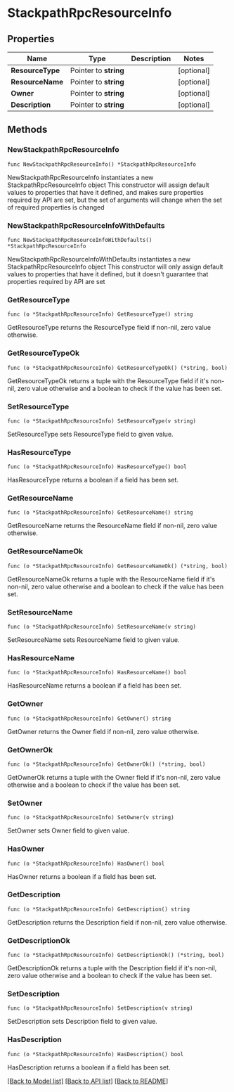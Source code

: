 # StackpathRpcResourceInfo

## Properties

Name | Type | Description | Notes
------------ | ------------- | ------------- | -------------
**ResourceType** | Pointer to **string** |  | [optional] 
**ResourceName** | Pointer to **string** |  | [optional] 
**Owner** | Pointer to **string** |  | [optional] 
**Description** | Pointer to **string** |  | [optional] 

## Methods

### NewStackpathRpcResourceInfo

`func NewStackpathRpcResourceInfo() *StackpathRpcResourceInfo`

NewStackpathRpcResourceInfo instantiates a new StackpathRpcResourceInfo object
This constructor will assign default values to properties that have it defined,
and makes sure properties required by API are set, but the set of arguments
will change when the set of required properties is changed

### NewStackpathRpcResourceInfoWithDefaults

`func NewStackpathRpcResourceInfoWithDefaults() *StackpathRpcResourceInfo`

NewStackpathRpcResourceInfoWithDefaults instantiates a new StackpathRpcResourceInfo object
This constructor will only assign default values to properties that have it defined,
but it doesn't guarantee that properties required by API are set

### GetResourceType

`func (o *StackpathRpcResourceInfo) GetResourceType() string`

GetResourceType returns the ResourceType field if non-nil, zero value otherwise.

### GetResourceTypeOk

`func (o *StackpathRpcResourceInfo) GetResourceTypeOk() (*string, bool)`

GetResourceTypeOk returns a tuple with the ResourceType field if it's non-nil, zero value otherwise
and a boolean to check if the value has been set.

### SetResourceType

`func (o *StackpathRpcResourceInfo) SetResourceType(v string)`

SetResourceType sets ResourceType field to given value.

### HasResourceType

`func (o *StackpathRpcResourceInfo) HasResourceType() bool`

HasResourceType returns a boolean if a field has been set.

### GetResourceName

`func (o *StackpathRpcResourceInfo) GetResourceName() string`

GetResourceName returns the ResourceName field if non-nil, zero value otherwise.

### GetResourceNameOk

`func (o *StackpathRpcResourceInfo) GetResourceNameOk() (*string, bool)`

GetResourceNameOk returns a tuple with the ResourceName field if it's non-nil, zero value otherwise
and a boolean to check if the value has been set.

### SetResourceName

`func (o *StackpathRpcResourceInfo) SetResourceName(v string)`

SetResourceName sets ResourceName field to given value.

### HasResourceName

`func (o *StackpathRpcResourceInfo) HasResourceName() bool`

HasResourceName returns a boolean if a field has been set.

### GetOwner

`func (o *StackpathRpcResourceInfo) GetOwner() string`

GetOwner returns the Owner field if non-nil, zero value otherwise.

### GetOwnerOk

`func (o *StackpathRpcResourceInfo) GetOwnerOk() (*string, bool)`

GetOwnerOk returns a tuple with the Owner field if it's non-nil, zero value otherwise
and a boolean to check if the value has been set.

### SetOwner

`func (o *StackpathRpcResourceInfo) SetOwner(v string)`

SetOwner sets Owner field to given value.

### HasOwner

`func (o *StackpathRpcResourceInfo) HasOwner() bool`

HasOwner returns a boolean if a field has been set.

### GetDescription

`func (o *StackpathRpcResourceInfo) GetDescription() string`

GetDescription returns the Description field if non-nil, zero value otherwise.

### GetDescriptionOk

`func (o *StackpathRpcResourceInfo) GetDescriptionOk() (*string, bool)`

GetDescriptionOk returns a tuple with the Description field if it's non-nil, zero value otherwise
and a boolean to check if the value has been set.

### SetDescription

`func (o *StackpathRpcResourceInfo) SetDescription(v string)`

SetDescription sets Description field to given value.

### HasDescription

`func (o *StackpathRpcResourceInfo) HasDescription() bool`

HasDescription returns a boolean if a field has been set.


[[Back to Model list]](../README.md#documentation-for-models) [[Back to API list]](../README.md#documentation-for-api-endpoints) [[Back to README]](../README.md)


